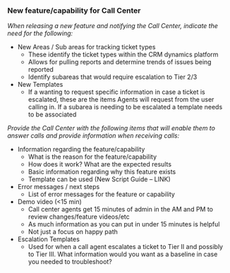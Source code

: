### New feature/capability for Call Center

*When releasing a new feature and notifying the Call Center, indicate the need for the following:*
- New Areas / Sub areas for tracking ticket types
  - These identify the ticket types within the CRM dynamics platform
  - Allows for pulling reports and determine trends of issues being reported
  - Identify subareas that would require escalation to Tier 2/3
- New Templates
  - If a wanting to request specific information in case a ticket is escalated, these are the items Agents will request from the user calling in. If a subarea is needing to be escalated a template needs to be associated

*Provide the Call Center with the following items that will enable them to answer calls and provide information when receiving calls:*
- Information regarding the feature/capability
  - What is the reason for the feature/capability
  - How does it work? What are the expected results
  - Basic information regarding why this feature exists
  - Template can be used (New Script Guide – LINK)
- Error messages / next steps
  - List of error messages for the feature or capability
- Demo video (<15 min)
  - Call center agents get 15 minutes of admin in the AM and PM to review changes/feature videos/etc
  - As much information as you can put in under 15 minutes is helpful
  - Not just a focus on happy path
- Escalation Templates
  - Used for when a call agent escalates a ticket to Tier II and possibly to Tier III. What information would you want as a baseline in case you needed to troubleshoot?
